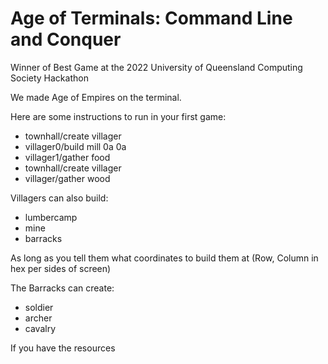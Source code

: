 # Age of Terminals: Command Line and Conquer
Winner of Best Game at the 2022 University of Queensland Computing Society Hackathon

We made Age of Empires on the terminal.

Here are some instructions to run in your first game:
* townhall/create villager
* villager0/build mill 0a 0a
* villager1/gather food
* townhall/create villager
* villager/gather wood

Villagers can also build:
* lumbercamp
* mine
* barracks

As long as you tell them what coordinates to build them at (Row, Column in hex per sides of screen)

The Barracks can create:
* soldier
* archer
* cavalry

If you have the resources
